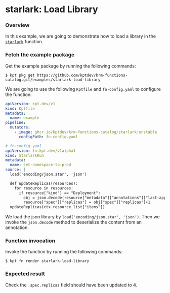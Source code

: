 # starlark: Load Library

### Overview

In this example, we are going to demonstrate how to load a library in the 
[`starlark`] function.

### Fetch the example package

Get the example package by running the following commands:

```shell
$ kpt pkg get https://github.com/kptdev/krm-functions-catalog.git/examples/starlark-load-library
```

We are going to use the following `Kptfile` and `fn-config.yaml` to configure
the function:

```yaml
apiVersion: kpt.dev/v1
kind: Kptfile
metadata:
  name: example
pipeline:
  mutators:
    - image: ghcr.io/kptdev/krm-functions-catalog/starlark:unstable
      configPath: fn-config.yaml
```

```yaml
# fn-config.yaml
apiVersion: fn.kpt.dev/v1alpha1
kind: StarlarkRun
metadata:
  name: set-namespace-to-prod
source: |
  load('encoding/json.star', 'json')

  def updateReplicas(resources):
    for resource in resources:
      if resource["kind"] == "Deployment":
        obj = json.decode(resource["metadata"]["annotations"]["last-applied"])
        resource["spec"]["replicas"] = obj["spec"]["replicas"]+1
  updateReplicas(ctx.resource_list["items"])
```

We load the json library by `load('encoding/json.star', 'json')`. Then we invoke
the `json.decode` method to deserialize the content from an annotation.

### Function invocation

Invoke the function by running the following commands:

```shell
$ kpt fn render starlark-load-library
```

### Expected result

Check the `.spec.replicas` field should have been updated to 4.

[`starlark`]: https://catalog.kpt.dev/starlark/v0.1/
